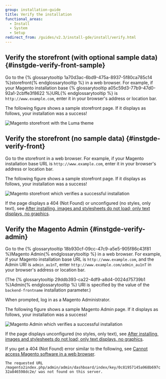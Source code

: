 ```yaml
---
group: installation-guide
title: Verify the installation
functional_areas:
  - Install
  - System
  - Setup
redirect_from: /guides/v2.3/install-gde/install/verify.html
---
```


## Verify the storefront (with optional sample data) {#instgde-verify-front-sample}

Go to the {% glossarytooltip 1a70d3ac-6bd9-475a-8937-5f80ca785c14 %}storefront{% endglossarytooltip %} in a web browser. For example, if your Magento installation base {% glossarytooltip a05c59d3-77b9-47d0-92a1-2cbffe3f8622 %}URL{% endglossarytooltip %} is `http://www.example.com`, enter it in your browser's address or location bar.

The following figure shows a sample storefront page. If it displays as follows, your installation was a success!

![Magento storefront with the Luma theme]({{site.baseurl}}/static/images/install-success_store-luma.png)

## Verify the storefront (no sample data) {#instgde-verify-front}

Go to the storefront in a web browser. For example, if your Magento installation base URL is `http://www.example.com`, enter it in your browser's address or location bar.

The following figure shows a sample storefront page. If it displays as follows, your installation was a success!

![Magento storefront which verifies a successful installation]({{site.baseurl}}/static/images/install-success_store.png)

If the page displays a 404 (Not Found) or unconfigured (no styles, only text), see [After installing, images and stylesheets do not load; only text displays, no graphics]({{page.baseurl}}/install/troubleshooting/access/no-styles-images.html).

## Verify the Magento Admin {#instgde-verify-admin}

Go to the {% glossarytooltip 18b930cf-09cc-47c9-a5e5-905f86c43f81 %}Magento Admin{% endglossarytooltip %} in a web browser. For example, if your Magento installation base URL is `http://www.example.com`, and the Admin URI is `admin_au1nT`, enter `http://www.example.com/admin_au1nT` in your browser's address or location bar.

(The {% glossarytooltip 29ddb393-ca22-4df9-a8d4-0024d75739b1 %}Admin{% endglossarytooltip %} URI is specified by the value of the `backend-frontname` installation parameter.)

When prompted, log in as a Magento Administrator.

The following figure shows a sample Magento Admin page. If it displays as follows, your installation was a success!

![Magento Admin which verifies a successful installation]({{site.baseurl}}/static/images/install_success_admin.png)

If the page displays unconfigured (no styles, only text), see [After installing, images and stylesheets do not load; only text displays, no graphics]({{page.baseurl}}/install/troubleshooting/access/no-styles-images.html).

If you get a 404 (Not Found) error similar to the following, see [Cannot access Magento software in a web browser]({{page.baseurl}}/install/troubleshooting/access/browser.html).

`The requested URL /magento2index.php/admin/admin/dashboard/index/key/0c81957145a968b697c32a846598dc2e/ was not found on this server.`

